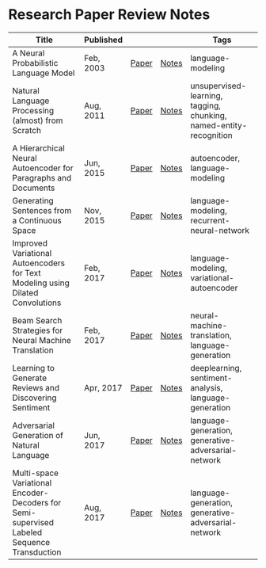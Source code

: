 # Research Paper Review Notes

| Title | Published | | | Tags |
|---|---|---|---|---|
| A Neural Probabilistic Language Model | Feb, 2003 | [Paper](https://papers.nips.cc/paper/1839-a-neural-probabilistic-language-model.pdf)| [Notes](https://github.com/v1n337/research-review-notes/blob/master/reviews/a-neural-probabilistic-language-model/a-neural-probabilistic-language-model.pdf) | language-modeling |
| Natural Language Processing (almost) from Scratch | Aug, 2011 | [Paper](https://arxiv.org/abs/1103.0398)| [Notes](https://github.com/v1n337/research-review-notes/blob/master/reviews/natural-language-processing-almost-from-scratch/natural-language-processing-almost-from-scratch.pdf) | unsupervised-learning, tagging, chunking, named-entity-recognition |
| A Hierarchical Neural Autoencoder for Paragraphs and Documents | Jun, 2015 | [Paper](https://arxiv.org/abs/1506.01057)| [Notes](https://github.com/v1n337/research-review-notes/blob/master/reviews/a-hierarchical-neural-autoencoder-for-paragraphs-and-documents/a-hierarchical-neural-autoencoder-for-paragraphs-and-documents.pdf) | autoencoder, language-modeling |
| Generating Sentences from a Continuous Space | Nov, 2015 | [Paper](https://arxiv.org/abs/1511.06349)| [Notes](https://github.com/v1n337/research-review-notes/blob/master/reviews/generating-sentences-from-a-continuous-space/generating-sentences-from-a-continuous-space.pdf) | language-modeling, recurrent-neural-network |
| Improved Variational Autoencoders for Text Modeling using Dilated Convolutions | Feb, 2017 | [Paper](https://arxiv.org/abs/1702.08139)| [Notes](https://github.com/v1n337/research-review-notes/blob/master/reviews/improved-variational-autoencoders-for-text-modeling-using-dilated-convolutions/improved-variational-autoencoders-for-text-modeling-using-dilated-convolutions.pdf) | language-modeling, variational-autoencoder |
| Beam Search Strategies for Neural Machine Translation | Feb, 2017 | [Paper](https://arxiv.org/abs/1702.01806)| [Notes](https://github.com/v1n337/research-review-notes/blob/master/reviews/beam-search-strategies-for-neural-machine-translation/beam-search-strategies-for-neural-machine-translation.pdf) | neural-machine-translation, language-generation |
| Learning to Generate Reviews and Discovering Sentiment | Apr, 2017 | [Paper](https://arxiv.org/abs/1704.01444)| [Notes](https://github.com/v1n337/research-review-notes/blob/master/reviews/learning-to-generate-reviews-and-discovering-sentiment/learning-to-generate-reviews-and-discovering-sentiment.pdf) | deeplearning, sentiment-analysis, language-generation |
| Adversarial Generation of Natural Language | Jun, 2017 | [Paper](https://arxiv.org/abs/1705.10929)| [Notes](https://github.com/v1n337/research-review-notes/blob/master/reviews/adversarial-generation-of-natural-language/adversarial-generation-of-natural-language.pdf) | language-generation, generative-adversarial-network |
| Multi-space Variational Encoder-Decoders for Semi-supervised Labeled Sequence Transduction | Aug, 2017 | [Paper](https://arxiv.org/abs/1704.01691)| [Notes](https://github.com/v1n337/research-review-notes/blob/master/reviews/multispace-variational-encoderdecoders-for-semisupervised-labeled-sequence-transduction/multispace-variational-encoderdecoders-for-semisupervised-labeled-sequence-transduction.pdf) | language-generation, generative-adversarial-network |
